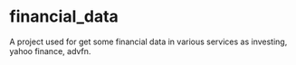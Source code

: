 # financial_data
A project used for get some financial data in various services as investing, yahoo finance, advfn.
